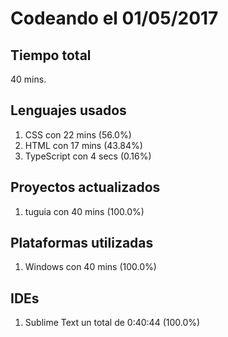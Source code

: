 # Codeando el 01/05/2017

## Tiempo total
40 mins.

## Lenguajes usados
1. CSS con 22 mins (56.0%)
1. HTML con 17 mins (43.84%)
1. TypeScript con 4 secs (0.16%)

## Proyectos actualizados
1. tuguia con 40 mins (100.0%)

## Plataformas utilizadas
1. Windows con 40 mins (100.0%)

## IDEs
1. Sublime Text un total de 0:40:44 (100.0%)

